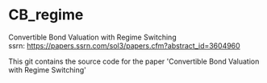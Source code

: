# CB_regime
Convertible Bond Valuation with Regime Switching\
ssrn: https://papers.ssrn.com/sol3/papers.cfm?abstract_id=3604960

This git contains the source code for the paper 'Convertible Bond Valuation with Regime Switching'
